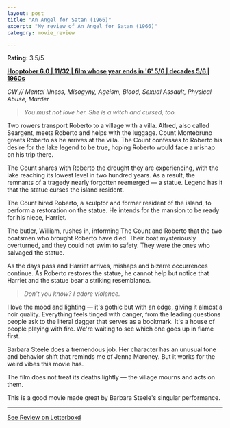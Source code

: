 ```yaml
---
layout: post
title: "An Angel for Satan (1966)"
excerpt: "My review of An Angel for Satan (1966)"
category: movie_review

---
```


**Rating:** 3.5/5

<b><a href="https://boxd.it/pPVYg/detail">Hooptober 6.0 | 11/32 | film whose year ends in '6' 5/6 | decades 5/6 | 1960s</a></b>

<i>CW // Mental Illness, Misogyny, Ageism, Blood, Sexual Assault, Physical Abuse, Murder</i>

<blockquote><i>You must not love her. She is a witch and cursed, too.</i></blockquote>

Two rowers transport Roberto to a village with a villa. Alfred, also called Seargent, meets Roberto and helps with the luggage. Count Montebruno greets Roberto as he arrives at the villa. The Count confesses to Roberto his desire for the lake legend to be true, hoping Roberto would face a mishap on his trip there.

The Count shares with Roberto the drought they are experiencing, with the lake reaching its lowest level in two hundred years. As a result, the remnants of a tragedy nearly forgotten reemerged — a statue. Legend has it that the statue curses the island resident.

The Count hired Roberto, a sculptor and former resident of the island, to perform a restoration on the statue. He intends for the mansion to be ready for his niece, Harriet.

The butler, William, rushes in, informing The Count and Roberto that the two boatsmen who brought Roberto have died. Their boat mysteriously overturned, and they could not swim to safety. They were the ones who salvaged the statue.

As the days pass and Harriet arrives, mishaps and bizarre occurrences continue. As Roberto restores the statue, he cannot help but notice that Harriet and the statue bear a striking resemblance.

<blockquote><i>Don't you know? I adore violence.</i></blockquote>

I love the mood and lighting — it's gothic but with an edge, giving it almost a noir quality. Everything feels tinged with danger, from the leading questions people ask to the literal dagger that serves as a bookmark. It's a house of people playing with fire. We're waiting to see which one goes up in flame first.

Barbara Steele does a tremendous job. Her character has an unusual tone and behavior shift that reminds me of Jenna Maroney. But it works for the weird vibes this movie has.

The film does not treat its deaths lightly — the village mourns and acts on them.

This is a good movie made great by Barbara Steele's singular performance.

<hr>

[See Review on Letterboxd](https://boxd.it/61WYzj)
